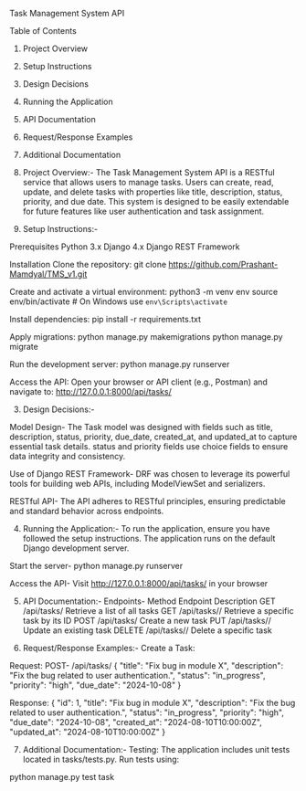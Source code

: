 Task Management System API

Table of Contents
1. Project Overview
2. Setup Instructions
3. Design Decisions
4. Running the Application
5. API Documentation
6. Request/Response Examples
7. Additional Documentation

1. Project Overview:-
The Task Management System API is a RESTful service that allows users to manage tasks. Users can create, read, update, and delete tasks with properties like title, description, status, priority, and due date. This system is designed to be easily extendable for future features like user authentication and task assignment.

2. Setup Instructions:- 

Prerequisites
Python 3.x
Django 4.x
Django REST Framework

Installation
Clone the repository:
git clone https://github.com/Prashant-Mamdyal/TMS_v1.git

Create and activate a virtual environment:
python3 -m venv env
source env/bin/activate  # On Windows use `env\Scripts\activate`

Install dependencies:
pip install -r requirements.txt

Apply migrations:
python manage.py makemigrations
python manage.py migrate

Run the development server:
python manage.py runserver

Access the API:
Open your browser or API client (e.g., Postman) and navigate to:
http://127.0.0.1:8000/api/tasks/

3. Design Decisions:-

Model Design-
The Task model was designed with fields such as title, description, status, priority, due_date, created_at, and updated_at to capture essential task details.
status and priority fields use choice fields to ensure data integrity and consistency.

Use of Django REST Framework-
DRF was chosen to leverage its powerful tools for building web APIs, including ModelViewSet and serializers.

RESTful API-
The API adheres to RESTful principles, ensuring predictable and standard behavior across endpoints.

4. Running the Application:-
To run the application, ensure you have followed the setup instructions. The application runs on the default Django development server.

Start the server-
python manage.py runserver

Access the API-
Visit http://127.0.0.1:8000/api/tasks/ in your browser


5. API Documentation:-
Endpoints-
Method	            Endpoint	            Description
GET	            /api/tasks/	            Retrieve a list of all tasks
GET	            /api/tasks/<id>/	    Retrieve a specific task by its ID
POST	        /api/tasks/	            Create a new task
PUT	            /api/tasks/<id>/	    Update an existing task
DELETE	        /api/tasks/<id>/	    Delete a specific task

6. Request/Response Examples:-
Create a Task:

Request:
POST- /api/tasks/
{
    "title": "Fix bug in module X",
    "description": "Fix the bug related to user authentication.",
    "status": "in_progress",
    "priority": "high",
    "due_date": "2024-10-08"
}

Response:
{
    "id": 1,
    "title": "Fix bug in module X",
    "description": "Fix the bug related to user authentication.",
    "status": "in_progress",
    "priority": "high",
    "due_date": "2024-10-08",
    "created_at": "2024-08-10T10:00:00Z",
    "updated_at": "2024-08-10T10:00:00Z"
}

7. Additional Documentation:-
Testing:
The application includes unit tests located in tasks/tests.py. Run tests using:

python manage.py test task